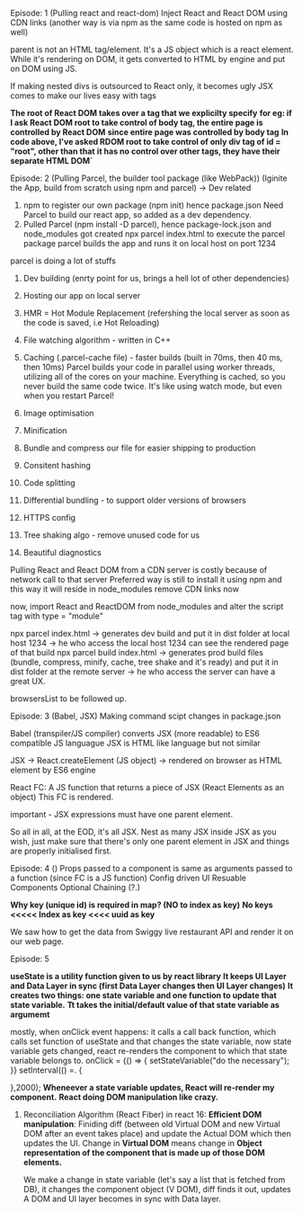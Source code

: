 Episode: 1 (Pulling react and react-dom)
Inject React and React DOM using CDN links
(another way is via npm as the same code is hosted on npm as well)

parent is not an HTML tag/element. It's a JS object which is a react element.
While it's rendering on DOM, it gets converted to HTML by engine and put on DOM using JS.

If making nested divs is outsourced to React only, it becomes ugly
JSX comes to make our lives easy with tags

**The root of React DOM takes over a tag that we explicilty specify**
**for eg: if I ask React DOM root to take control of body tag, the entire page is controlled by React DOM**
**since entire page was controlled by body tag**
**In code above, I've asked RDOM root to take control of only div tag of id = "root", other than that**
**it has no control over other tags, they have their separate HTML DOM`**

Episode: 2 (Pulling Parcel, the builder tool package (like WebPack)) 
(Iginite the App, build from scratch using npm and parcel) -> Dev related

1. npm to register our own package (npm init) hence package.json
   Need Parcel to build our react app, so added as a dev dependency. 
2. Pulled Parcel (npm install -D parcel), hence package-lock.json and node_modules got created
   npx parcel index.html to execute the parcel package
   parcel builds the app and runs it on local host on port 1234

parcel is doing a lot of stuffs
1. Dev building (enrty point for us, brings a hell lot of other dependencies)
2. Hosting our app on local server
3. HMR = Hot Module Replacement (refershing the local server as soon as the code is saved, i.e Hot Reloading)
4. File watching algorithm - written in C++
5. Caching (.parcel-cache file) - faster builds (built in 70ms, then 40 ms, then 10ms)
   Parcel builds your code in parallel using worker threads, utilizing all of the cores on your machine. Everything is cached, so you never build the same code twice. It's like using watch mode, but even when you restart Parcel!

6. Image optimisation
7. Minification
8. Bundle and compress our file for easier shipping to production
9. Consitent hashing
10. Code splitting
11. Differential bundling - to support older versions of browsers
12. HTTPS config
13. Tree shaking algo - remove unused code for us
14. Beautiful diagnostics 



Pulling React and React DOM from a CDN server is costly because of network call to that server
Preferred way is still to install it using npm and this way it will reside in node_modules
remove CDN links now

now, import React and ReactDOM from node_modules and alter the script tag with type = "module"

npx parcel index.html -> generates dev build and put it in dist folder at local host 1234 -> he who access the local host 1234 can see the rendered page of that build
npx parcel build index.html -> generates prod build files (bundle, compress, minify, cache, tree shake and it's ready) and put it in dist folder at the remote server -> he who access the server can have a great UX. 

browsersList to be followed up.

Episode: 3 (Babel, JSX)
Making command scipt changes in package.json

Babel (transpiler/JS compiler) converts JSX (more readable) to ES6 compatible JS languague
JSX is HTML like language but not similar

JSX -> React.createElement (JS object) -> rendered on browser as HTML element by ES6 engine

React FC:
A JS function that returns a piece of JSX (React Elements as an object)
This FC is rendered.

important - JSX expressions must have one parent element.

So all in all, at the EOD, it's all JSX. Nest as many JSX inside JSX as you wish, just make sure that there's only one parent element in JSX and things are properly initialised first.

Episode: 4 ()
Props passed to a component is same as arguments passed to a function (since FC is a JS function)
Config driven UI
Resuable Components
Optional Chaining (?.)

**Why key (unique id) is required in map? (NO to index as key)**
**No keys <<<<< Index as key <<<< uuid as key**

We saw how to get the data from Swiggy live restaurant API and render it on our web page.

Episode: 5

**useState is a utility function given to us by react library**
**It keeps UI Layer and Data Layer in sync (first Data Layer changes then UI Layer changes)** 
**It creates two things: one state variable and one function to update that state variable.**
**Tt takes the initial/default value of that state variable as argumemt**

mostly, when onClick event happens: it calls a call back function, which calls set function of useState and that changes the 
state variable, now state variable gets changed, react re-renders the component to which that state variable belongs to.
onClick = {() => {
   setStateVariable("do the necessary"); 
}}
setInterval(() =. {

},2000);
**Wheneever a state variable updates, React will re-render my component.**
**React doing DOM manipulation like crazy.**

1. Reconciliation Algorithm (React Fiber) in react 16: 
   **Efficient DOM manipulation**: Finiding diff (between old Virtual DOM and new Virtual DOM after an event takes place) and update the Actual DOM which then updates the UI. 
   Change in **Virtual DOM** means change in **Object representation of the component that is made up of those DOM elements.**

   We make a change in state variable (let's say a list that is fetched from DB), it changes the component object (V DOM), diff finds it out, updates A DOM and UI layer becomes in sync with Data layer.
   







